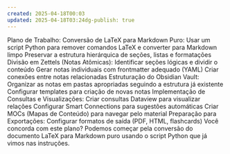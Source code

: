 ```yaml
---
created: 2025-04-18T00:03
updated: 2025-04-18T03:24dg-publish: true
---
```


Plano de Trabalho:
Conversão de LaTeX para Markdown Puro:
Usar um script Python para remover comandos LaTeX e converter para Markdown limpo
Preservar a estrutura hierárquica de seções, listas e formatações
Divisão em Zettels (Notas Atômicas):
Identificar seções lógicas e dividir o conteúdo
Gerar notas individuais com frontmatter adequado (YAML)
Criar conexões entre notas relacionadas
Estruturação do Obsidian Vault:
Organizar as notas em pastas apropriadas seguindo a estrutura já existente
Configurar templates para criação de novas notas
Implementação de Consultas e Visualizações:
Criar consultas Dataview para visualizar relações
Configurar Smart Connections para sugestões automáticas
Criar MOCs (Mapas de Conteúdo) para navegar pelo material
Preparação para Exportações:
Configurar formatos de saída (PDF, HTML, flashcards)
Você concorda com este plano? Podemos começar pela conversão do documento LaTeX para Markdown puro usando o script Python que já vimos nas instruções.